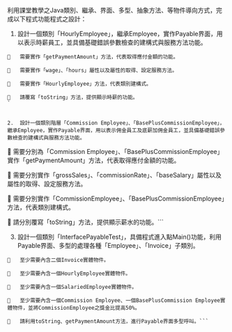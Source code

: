 利用課堂教學之Java類別、繼承、界面、多型、抽象方法、等物件導向方式，完成以下程式功能程式之設計：

1.	設計一個類別「HourlyEmployee」，繼承Employee，實作Payable界面，用以表示時薪員工，並具備基礎錯誤參數檢查的建構式與服務方法功能。

```
	需要實作「getPaymentAmount」方法，代表取得應付金額的功能。

	需要實作「wage」、「hours」屬性以及屬性的取得、設定服務方法。

	需要實作「HourlyEmployee」方法，代表類別建構式。

	請覆寫「toString」方法，提供顯示時薪的功能。
`


2.	設計一個類別階層「Commission Employee」、「BasePlusCommissionEmployee」，繼承Employee，實作Payable界面，用以表示佣金員工及底薪加佣金員工，並具備基礎錯誤參數檢查的建構式與服務方法功能。

```
	需要分別為「Commission Employee」、「BasePlusCommissionEmployee」實作「getPaymentAmount」方法，代表取得應付金額的功能。

	需要分別實作「grossSales」、「commissionRate」、「baseSalary」屬性以及屬性的取得、設定服務方法。

	需要分別實作「CommissionEmployee」、「BasePlusCommissionEmployee」方法，代表類別建構式。

	請分別覆寫「toString」方法，提供顯示薪水的功能。```



3.	設計一個類別「InterfacePayableTest」，具備程式進入點Main()功能，利用Payable界面、多型的處理各種「Employee」、「Invoice」子類別。

```
	至少需要內含二個Invoice實體物件。

	至少需要內含一個HourlyEmployee實體物件。

	至少需要內含一個SalariedEmployee實體物件。

	至少需要內含一個Commission Employee、一個BasePlusCommission Employee實體物件，並將CommissionEmployee之獎金比提高50%。

	請利用toString、getPaymentAmount方法，進行Payable界面多型呼叫。```

